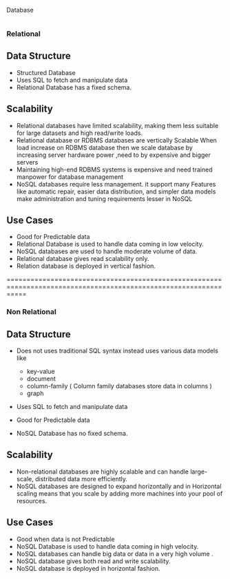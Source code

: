 Database

```sh

```

### Relational

## Data Structure

- Structured Database
- Uses SQL to fetch and manipulate data
- Relational Database has a fixed schema.

## Scalability

- Relational databases have limited scalability, making them less suitable for large datasets and high read/write loads.
- Relational database or RDBMS databases are vertically Scalable When load increase on RDBMS database then we scale database by increasing server hardware power ,need to by expensive and bigger servers
- Maintaining high-end RDBMS systems is expensive and need trained manpower for database management
- NoSQL databases require less management. it support many Features like automatic repair, easier data distribution, and simpler data models make administration and tuning requirements lesser in NoSQL

## Use Cases

- Good for Predictable data
- Relational Database is used to handle data coming in low velocity.
- NoSQL databases are used to handle moderate volume of data.
- Relational database gives read scalability only.
- Relation database is deployed in vertical fashion.

=================================================================================================================

### Non Relational

## Data Structure

- Does not uses traditional SQL syntax instead uses various data models like
   - key-value
   - document
   - column-family ( Column family databases store data in columns )
   - graph
   

- Uses SQL to fetch and manipulate data
- Good for Predictable data
- NoSQL Database has no fixed schema.

## Scalability

- Non-relational databases are highly scalable and can handle large-scale, distributed data more efficiently.
- NoSQL databases are designed to expand horizontally and in Horizontal scaling means that you scale by adding more machines into your pool of resources.

## Use Cases

- Good when data is not Predictable
- NoSQL Database is used to handle data coming in high velocity.
- NoSQL databases can handle big data or data in a very high volume .
- NoSQL database gives both read and write scalability.
- NoSQL database is deployed in horizontal fashion.
